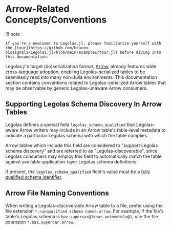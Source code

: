 # Arrow-Related Concepts/Conventions

!!! note

    If you're a newcomer to Legolas.jl, please familiarize yourself with the [tour](https://github.com/beacon-biosignals/Legolas.jl/blob/main/examples/tour.jl) before diving into this documentation.

Legolas.jl's target (de)serialization format, [Arrow](https://arrow.apache.org/), already features wide cross-language adoption, enabling Legolas-serialized tables to be seamlessly read into many non-Julia environments. This documentation section contains conventions related to Legolas-serialized Arrow tables that may be observable by generic Legolas-unaware Arrow consumers.

## Supporting Legolas Schema Discovery In Arrow Tables

Legolas defines a special field `legolas_schema_qualified` that Legolas-aware Arrow writers may include in an Arrow table's table-level metadata to indicate a particular Legolas schema with which the table complies.

Arrow tables which include this field are considered to "support Legolas schema discovery" and are referred to as "Legolas-discoverable", since Legolas consumers may employ this field to automatically match the table against available application-layer Legolas schema definitions.

If present, the `legolas_schema_qualified` field's value must be a [fully qualified schema identifier](TODO).

## Arrow File Naming Conventions

When writing a Legolas-discoverable Arrow table to a file, prefer using the file extension `*.<unqualified schema name>.arrow`. For example, if the file's table's Legolas schema is `baz.supercar@1>bar.automobile@1`,
use the file extension `*.baz.supercar.arrow`.
